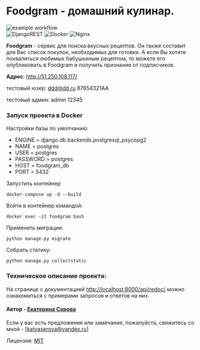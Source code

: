# Foodgram - домашний кулинар.
![example workflow](https://github.com/EISerova/foodgram-project-react/actions/workflows/main.yml/badge.svg)  
![DjangoREST](https://img.shields.io/badge/-Django-green) ![Docker](https://img.shields.io/badge/-Docker-yellowgreen) ![Nginx](https://img.shields.io/badge/-Nginx-lightgrey)

**Foodgram** - сервис для поиска вкусных рецептов. Он также составит для Вас список покупок, необходимых для готовки. А если Вы хотите похвалиться любимых бабушкиным рецептом, то можете его опубликовать в Foodgram и получить признание от подписчиков.

**Адрес**: http://51.250.108.117/

тестовый юзер: 
ddd@dd.ru
87654321AA

тестовый админ:
admin
12345


### Запуск проекта в Docker

Настройки базы по умолчанию:
* ENGINE = django.db.backends.postgresql_psycopg2
* NAME = postgres
* USER = postgres
* PASSWORD = postgres
* HOST = foodgram_db
* PORT = 5432

Запустить контейнер
```
docker-compose up -d --build
```
Войти в контейнер командой:
```
docker exec -it foodgram bash
```
Применить миграции:
```
python manage.py migrate
```
Собрать статику:
```
python manage.py collectstatic
```

### Техническое описание проекта:
На странице с документацией [http://localhost:8000/api/redoc/](http://localhost:8000/api/redoc/) можно ознакомиться с примерами запросов и ответов на них.


#### Автор - [Екатерина Серова](https://github.com/EISerova/)
Если у вас есть предложения или замечания, пожалуйста, свяжитесь со мной - [katyaserova@yandex.ru]

Лицензия:
[MIT](https://choosealicense.com/licenses/mit/)
